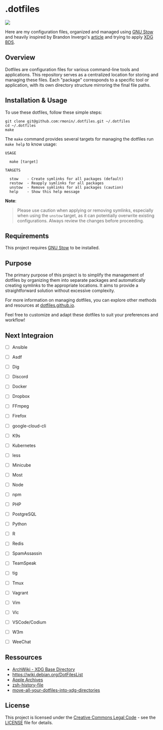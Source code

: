 # .dotfiles

<img src="https://repository-images.githubusercontent.com/742217560/0ff84823-23e7-4ab4-97b1-f10a111b47da">

Here are my configuration files, organized and managed using [GNU Stow](https://www.gnu.org/software/stow/) and heavily inspired by Brandon Invergo's [article](https://brandon.invergo.net/news/2012-05-26-using-gnu-stow-to-manage-your-dotfiles.html) and trying to apply [XDG BDS](https://specifications.freedesktop.org/basedir-spec/basedir-spec-latest.html).

## Overview

Dotfiles are configuration files for various command-line tools and applications. This repository serves as a centralized location for storing and managing these files. Each "package" corresponds to a specific tool or application, with its own directory structure mirroring the final file paths.

## Installation & Usage

To use these dotfiles, follow these simple steps:

```shell
git clone git@github.com:rmonin/.dotfiles.git ~/.dotfiles 
cd ~/.dotfiles
make
```

The `make` command provides several targets for managing the dotfiles run `make help` to know usage:

```
USAGE

  make [target]

TARGETS

  stow    - Create symlinks for all packages (default)
  restow  - Reapply symlinks for all packages
  unstow  - Remove symlinks for all packages (caution)
  help    - Show this help message
```

**Note**:
> Please use caution when applying or removing symlinks, especially when using the `unstow` target, as it can potentially overwrite existing configurations. Always review the changes before proceeding.

## Requirements

This project requires [GNU Stow](https://www.gnu.org/software/stow/) to be installed.

## Purpose

The primary purpose of this project is to simplify the management of dotfiles by organizing them into separate packages and automatically creating symlinks to the appropriate locations. It aims to provide a straightforward solution without excessive complexity.

For more information on managing dotfiles, you can explore other methods and resources at [dotfiles.github.io](https://dotfiles.github.io).

Feel free to customize and adapt these dotfiles to suit your preferences and workflow!

## Next Integraion

- [ ] Ansible
- [ ] Asdf
- [ ] Dig
- [ ] Discord
- [ ] Docker
- [ ] Dropbox
- [ ] FFmpeg
- [ ] Firefox
- [ ] google-cloud-cli
- [ ] K9s
- [ ] Kubernetes
- [ ] less
- [ ] Minicube
- [ ] Most
- [ ] Node
- [ ] npm
- [ ] PHP
- [ ] PostgreSQL
- [ ] Python
- [ ] R
- [ ] Redis
- [ ] SpamAssassin
- [ ] TeamSpeak
- [ ] tig
- [ ] Tmux
- [ ] Vagrant
- [ ] Vim
- [ ] Vlc
- [ ] VSCode/Codium
- [ ] W3m
- [ ] WeeChat


## Ressources

- [ArchWiki - XDG Base Directory](https://wiki.archlinux.org/title/XDG_Base_Directory)
- https://wiki.debian.org/DotFilesList
- [Apple Archives](https://developer.apple.com/library/archive/documentation/FileManagement/Conceptual/FileSystemProgrammingGuide/FileSystemOverview/FileSystemOverview.html#//apple_ref/doc/uid/TP40010672-CH2-SW14)
- [zsh-history-file](https://unix.stackexchange.com/questions/654663/problem-with-zsh-history-file)
- [move-all-your-dotfiles-into-xdg-directories](https://superuser.com/questions/874901/what-are-the-step-to-move-all-your-dotfiles-into-xdg-directories)

## License

This project is licensed under the [Creative Commons Legal Code](https://creativecommons.org/licenses/) - see the [LICENSE](LICENSE) file for details.
